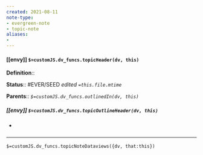 ```yaml
---
created: 2021-08-11
note-type: 
- evergreen-note
- topic-note
aliases:
- 
---
```


#### [[envy]] `$=customJS.dv_funcs.topicHeader(dv, this)`


**Definition**::

**Status**:: #EVER/SEED 
*edited `=this.file.mtime`*

**Parents**:: 
*`$=customJS.dv_funcs.outlinedIn(dv, this)`*

##### [[envy]] `$=customJS.dv_funcs.topicOutlineHeader(dv, this)`
- 

### <hr class="dataviews"/>

`$=customJS.dv_funcs.topicNoteDataviews({dv, that:this})`


